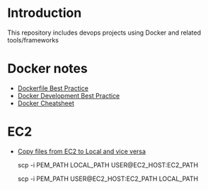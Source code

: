# Introduction

This repository includes devops projects using Docker and related tools/frameworks

# Docker notes

- [Dockerfile Best Practice](https://docs.docker.com/develop/develop-images/dockerfile_best-practices/)
- [Docker Development Best Practice](https://docs.docker.com/develop/dev-best-practices/)
- [Docker Cheatsheet](https://www.docker.com/sites/default/files/d8/2019-09/docker-cheat-sheet.pdf)

# EC2

- [Copy files from EC2 to Local and vice versa](https://medium.com/@dearsikandarkhan/files-copying-between-aws-ec2-and-local-d07ed205eefa)

  scp -i PEM_PATH LOCAL_PATH USER@EC2_HOST:EC2_PATH

  scp -i PEM_PATH USER@EC2_HOST:EC2_PATH LOCAL_PATH
